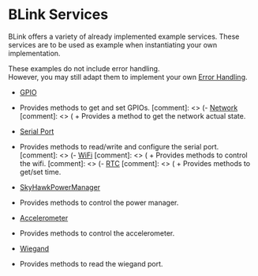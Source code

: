 BLink Services
==============

BLink offers a variety of already implemented example services.
These services are to be used as example when instantiating your own implementation.

These examples do not include error handling. <br>
However, you may still adapt them to implement your own [Error Handling](errorHandling.md).<br>


- [GPIO](gPIOService.md)
 + Provides methods to get and set GPIOs.
[comment]: <> (- [Network](networkService.md)
[comment]: <> ( + Provides a method to get the network actual state.
- [Serial Port](serialPortService.md)
 + Provides methods to read/write and configure the serial port.
[comment]: <> (- [WiFi](wiFiService.md)
[comment]: <> ( + Provides methods to control the wifi.
[comment]: <> (- [RTC](rTCService.md)
[comment]: <> ( + Provides methods to get/set time.
- [SkyHawkPowerManager](skyHawkPmgrService.md)
 + Provides methods to control the power manager.
- [Accelerometer](accelerometerService.md)
 + Provides methods to control the accelerometer.
 - [Wiegand](wiegandService.md)
 + Provides methods to read the wiegand port.
